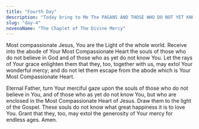 ```yaml
---
title: "Fourth Day"
description: "Today bring to Me The PAGANS AND THOSE WHO DO NOT YET KNOW ME. I was thinking also of them during My bitter Passion, and their future zeal comforted My Heart. Immerse them in the ocean of My mercy."
slug: "day-4"
novenaName: "The Chaplet of The Divine Mercy"
---
```


Most compassionate Jesus, You are the Light of the whole world. Receive into the abode of Your Most Compassionate Heart the souls of those who do not believe in God and of those who as yet do not know You. Let the rays of Your grace enlighten them that they, too, together with us, may extol Your wonderful mercy; and do not let them escape from the abode which is Your Most Compassionate Heart.

Eternal Father, turn Your merciful gaze upon the souls of those who do not believe in You, and of those who as yet do not know You, but who are enclosed in the Most Compassionate Heart of Jesus. Draw them to the light of the Gospel. These souls do not know what great happiness it is to love You. Grant that they, too, may extol the generosity of Your mercy for endless ages. Amen.
